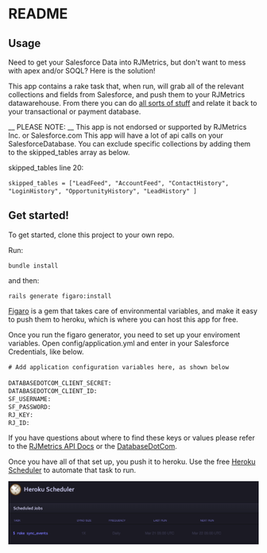 # README

## Usage

Need to get your Salesforce Data into RJMetrics,
 but don't want to mess with apex and/or SOQL?
Here is the solution!

This app contains a rake task that, when run,
will grab all of the relevant collections and
fields from Salesforce, and push them to your
RJMetrics datawarehouse. From there you can do
[all sorts of stuff](http://rjmetrics.com/product) and relate it back to your
transactional or payment database.

__ PLEASE NOTE: __
This app is not endorsed or supported by RJMetrics Inc. or Salesforce.com
This app will have a lot of api calls on your SalesforceDatabase.
You can exclude specific collections by adding them to the skipped_tables array as below.

skipped_tables line 20:

    skipped_tables = ["LeadFeed", "AccountFeed", "ContactHistory", "LoginHistory", "OpportunityHistory", "LeadHistory" ]



## Get started!
To get started, clone this project to your own repo.

Run:

    bundle install
and then:

    rails generate figaro:install

[Figaro](https://github.com/laserlemon/figaro) is a gem that takes care of
environmental variables, and make it easy to push them to heroku, which is where you can
host this app for free.

Once you run the figaro generator, you need to set up your enviroment variables.
Open config/application.yml and enter in your Salesforce Credentials, like below.

    # Add application configuration variables here, as shown below

    DATABASEDOTCOM_CLIENT_SECRET:
    DATABASEDOTCOM_CLIENT_ID:
    SF_USERNAME:
    SF_PASSWORD:
    RJ_KEY:
    RJ_ID:

If you have questions about where to find these keys or values
please refer to the [RJMetrics API Docs](developers.rjmetrics.com) or the
[DatabaseDotCom](https://github.com/heroku/databasedotcom).

Once you have all of that set up, you push it to heroku. Use the free [Heroku Scheduler](https://addons.heroku.com/scheduler)
to automate that task to run.

![heroku](images/heroku_scheduler.png)
